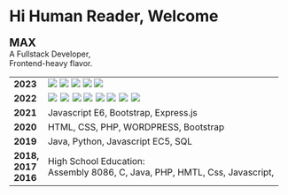 # Hi Human Reader, Welcome

<strong style="font-size: 20px; "> MAX </strong>
<br/>A Fullstack Developer,
<br/>Frontend-heavy flavor.

<table>
    <tr >
        <td>
            <strong>2023</strong>
        </td>
        <td >
            <div style="display: inline-flex; gap: 5px">
                <img src="https://img.shields.io/badge/typescript-%23007ACC.svg?style=for-the-badge&logo=typescript&logoColor=white"/>
                <img src="https://img.shields.io/badge/react-%2320232a.svg?style=for-the-badge&logo=react&logoColor=%2361DAFB"/>
                <img src="https://img.shields.io/badge/MUI-%230081CB.svg?style=for-the-badge&logo=mui&logoColor=white"/>
                <img src="https://img.shields.io/badge/pnpm-%234a4a4a.svg?style=for-the-badge&logo=pnpm&logoColor=f69220">
            </div>
            <div style="display: inline-flex; gap: 5px">
                <img src="https://img.shields.io/badge/rust-%23000000.svg?style=for-the-badge&logo=rust&logoColor=white"/>
            </div>
        </td>
    </tr>
    <tr>
        <td>
            <strong>2022</strong>
        </td>
        <td >
        <div style="display: inline-flex; gap: 6px">
            <img src="https://img.shields.io/badge/vuejs-%2335495e.svg?style=for-the-badge&logo=vuedotjs&logoColor=%234FC08D"/>
            <img src="https://img.shields.io/badge/Quasar-16B7FB?style=for-the-badge&logo=quasar&logoColor=black&color=lightblue"/>
            <img src="https://img.shields.io/badge/tailwindcss-%2338B2AC.svg?style=for-the-badge&logo=tailwind-css&logoColor=white"/>
        </div> 
        <div style="display: inline-flex; gap: 6px">
            <img src="https://img.shields.io/badge/typescript-%23007ACC.svg?style=for-the-badge&logo=typescript&logoColor=white"/>
            <img src="https://img.shields.io/badge/express.js-%23404d59.svg?style=for-the-badge&logo=express&logoColor=%2361DAFB"/>
        </div> 
        <div style="display: inline-flex; gap: 6px">
            <img src="https://img.shields.io/badge/GoogleCloud-%234285F4.svg?style=for-the-badge&logo=google-cloud&logoColor=white"/>
            <img src="https://img.shields.io/badge/Firebase-039BE5?style=for-the-badge&logo=Firebase&logoColor=orange"/>
            <img src="https://img.shields.io/badge/gitlab%20ci-%23181717.svg?style=for-the-badge&logo=gitlab&logoColor=white"/>
        </div>
            <!-- Vue, Material UI, Tailwind Css,
            <br>Express.js, Typescript, Google Cloud,
            <br>  Firebase, BigQuery,  Gitlab CI/CD -->
        </td>
    </tr>
    <tr>
        <td>
            <strong>2021</strong>
        </td>
        <td>
        Javascript E6, Bootstrap, Express.js
        </td>
    </tr>
    <tr>
        <td>
            <strong>2020</strong>
        </td>
        <td>
            HTML, CSS, PHP, WORDPRESS, Bootstrap
        </td>
    </tr>
    <tr>
        <td>
            <strong>2019</strong>
        </td>
        <td>
        Java, Python, Javascript EC5, SQL
        </td>
    </tr>
    <tr>
        <td>
            <strong> 
                2018,
                <br/>2017
                <br/>2016
            </strong>
        </td>
        <td>
        High School Education:
        <br>Assembly 8086, C, Java, PHP, HMTL, Css, Javascript,
        </td>
    </tr>
    </tr>
</table>
<!--
**MaksymSharinDev/MaksymSharinDev** is a ✨ _special_ ✨ repository because its `README.md` (this file) appears on your GitHub profile.

Here are some ideas to get you started:

- 🔭 I’m currently working on ...
- 🌱 I’m currently learning ...
- 👯 I’m looking to collaborate on ...
- 🤔 I’m looking for help with ...
- 💬 Ask me about ...
- 📫 How to reach me: ...
- 😄 Pronouns: ...
- ⚡ Fun fact: ...
-->

<!--
**MaksymSharinDev/MaksymSharinDev** is a ✨ _special_ ✨ repository because its `README.md` (this file) appears on your GitHub profile.

Here are some ideas to get you started:

- 🔭 I’m currently working on ...
- 🌱 I’m currently learning ...
- 👯 I’m looking to collaborate on ...
- 🤔 I’m looking for help with ...
- 💬 Ask me about ...
- 📫 How to reach me: ...
- 😄 Pronouns: ...
- ⚡ Fun fact: ...
-->
